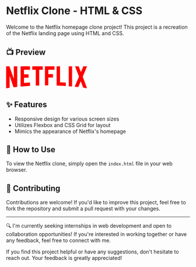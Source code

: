 # Netflix Clone - HTML & CSS

Welcome to the Netflix homepage clone project! This project is a recreation of the Netflix landing page using HTML and CSS. 

## 📺 Preview

![Netflix Clone](/assets/images/logo.svg)

## ✨ Features

- Responsive design for various screen sizes
- Utilizes Flexbox and CSS Grid for layout
- Mimics the appearance of Netflix's homepage

## 🚀 How to Use

To view the Netflix clone, simply open the `index.html` file in your web browser.

## 🤝 Contributing

Contributions are welcome! If you'd like to improve this project, feel free to fork the repository and submit a pull request with your changes.

---

🔍 I'm currently seeking internships in web development and open to collaboration opportunities! If you're interested in working together or have any feedback, feel free to connect with me.

If you find this project helpful or have any suggestions, don't hesitate to reach out. Your feedback is greatly appreciated!
